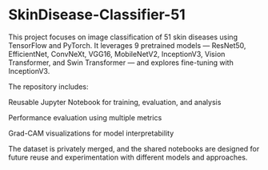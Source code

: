 # SkinDisease-Classifier-51
This project focuses on image classification of 51 skin diseases using TensorFlow and PyTorch. It leverages 9 pretrained models — ResNet50, EfficientNet, ConvNeXt, VGG16, MobileNetV2, InceptionV3, Vision Transformer, and Swin Transformer — and explores fine-tuning with InceptionV3.

The repository includes:

Reusable Jupyter Notebook for training, evaluation, and analysis

Performance evaluation using multiple metrics

Grad-CAM visualizations for model interpretability

The dataset is privately merged, and the shared notebooks are designed for future reuse and experimentation with different models and approaches.
